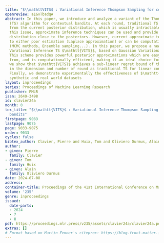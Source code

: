 ```yaml
---
title: "$\\mathttVITS$ : Variational Inference Thompson Sampling for contextual bandits"
openreview: a1GvTbadqA
abstract: In this paper, we introduce and analyze a variant of the Thompson sampling
  (TS) algorithm for contextual bandits. At each round, traditional TS requires samples
  from the current posterior distribution, which is usually intractable. To circumvent
  this issue, approximate inference techniques can be used and provide samples with
  distribution close to the posteriors. However, current approximate techniques yield
  to either poor estimation (Laplace approximation) or can be computationally expensive
  (MCMC methods, Ensemble sampling...). In this paper, we propose a new algorithm,
  Varational Inference TS $\mathtt{VITS}$, based on Gaussian Variational Inference.
  This scheme provides powerful posterior approximations which are easy to sample
  from, and is computationally efficient, making it an ideal choice for TS. In addition,
  we show that $\mathtt{VITS}$ achieves a sub-linear regret bound of the same order
  in the dimension and number of round as traditional TS for linear contextual bandit.
  Finally, we demonstrate experimentally the effectiveness of $\mathtt{VITS}$ on both
  synthetic and real world datasets
layout: inproceedings
series: Proceedings of Machine Learning Research
publisher: PMLR
issn: 2640-3498
id: clavier24a
month: 0
tex_title: "$\\mathtt{VITS}$ : Variational Inference Thompson Sampling for contextual
  bandits"
firstpage: 9033
lastpage: 9075
page: 9033-9075
order: 9033
cycles: false
bibtex_author: Clavier, Pierre and Huix, Tom and Oliviero Durmus, Alain
author:
- given: Pierre
  family: Clavier
- given: Tom
  family: Huix
- given: Alain
  family: Oliviero Durmus
date: 2024-07-08
address:
container-title: Proceedings of the 41st International Conference on Machine Learning
volume: '235'
genre: inproceedings
issued:
  date-parts:
  - 2024
  - 7
  - 8
pdf: https://proceedings.mlr.press/v235/assets/clavier24a/clavier24a.pdf
extras: []
# Format based on Martin Fenner's citeproc: https://blog.front-matter.io/posts/citeproc-yaml-for-bibliographies/
---
```

